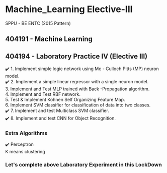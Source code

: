 # Machine_Learning  Elective-III
SPPU - BE ENTC (2015 Pattern)

## 404191 - Machine Learning

## 404194 - Laboratory Practice IV (Elective III)

:heavy_check_mark: 1. Implement simple logic network using Mc - Culloch Pitts (MP) neuron model.<br/>
:heavy_check_mark: 2. Implement a simple linear regressor with a single neuron model.<br/>
3. Implement and Test MLP trained with Back -Propagation algorithm.<br/>
4. Implement and Test RBF network.<br/>
5. Test & Implement Kohnen Self Organizing Feature Map.<br/>
6. Implement SVM classifier for classification of data into two classes.<br/>
:heavy_check_mark: 7. Implement and test Multiclass SVM classifier.<br/>
:heavy_check_mark: 8. Implement and test CNN for Object Recognition.<br/>

### Extra Algorithms
:heavy_check_mark: Perceptron<br/>
K means clustering

### **Let's complete above Laboratory Experiment in this LockDown**
